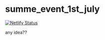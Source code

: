# summe_event_1st_july
[![Netlify Status](https://api.netlify.com/api/v1/badges/484717d7-cc9a-40f4-805d-b413f36fa1f5/deploy-status)](https://app.netlify.com/sites/project-summer-2/deploys)

any idea??
